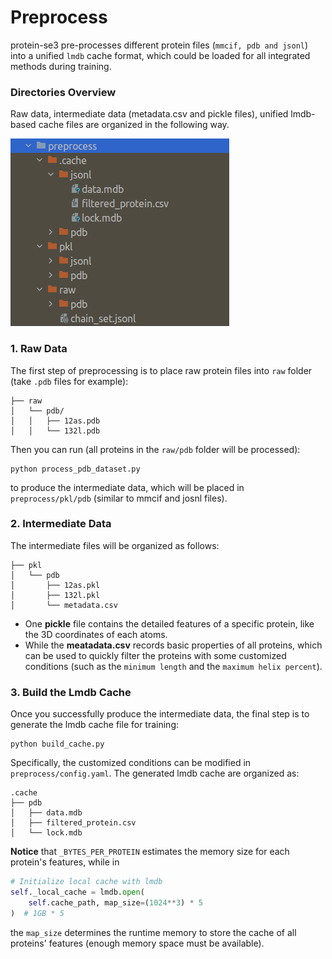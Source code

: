 # Preprocess
protein-se3 pre-processes different protein files (`mmcif, pdb and jsonl`) into a unified `lmdb` cache format, which could be loaded for all integrated methods during training.

### Directories Overview
Raw data, intermediate data (metadata.csv and pickle files), unified lmdb-based cache files are organized in the following way.


![preprocess_dir](./preprocess_dir.png)



### 1. Raw Data


The first step of preprocessing is to place raw protein files into `raw` folder (take `.pdb` files for example):

```
├── raw
│   └── pdb/
│   │   ├── 12as.pdb
│   │   └── 132l.pdb
```
Then you can run (all proteins in the `raw/pdb` folder will be processed): 

```
python process_pdb_dataset.py 
```

to produce the intermediate data, which will be placed in `preprocess/pkl/pdb` (similar to mmcif and josnl files).



### 2. Intermediate Data


The intermediate files will be organized as follows:
```
├── pkl
│   └── pdb
│       ├── 12as.pkl
│       ├── 132l.pkl
│       └── metadata.csv
```

- One **pickle** file contains the detailed features of a specific protein, like the 3D coordinates of each atoms. 
- While the **meatadata.csv** records basic properties of all proteins, which can be used to quickly filter the proteins with some customized conditions (such as the `minimum length` and the `maximum helix percent`). 



### 3. Build the Lmdb Cache

Once you successfully produce the intermediate data, the final step is to generate the lmdb cache file for training:

```
python build_cache.py
```


Specifically, the customized conditions can be modified in `preprocess/config.yaml`. The generated lmdb cache are organized as:
```
.cache
├── pdb
│   ├── data.mdb
│   ├── filtered_protein.csv
│   └── lock.mdb
```

**Notice** that `_BYTES_PER_PROTEIN` estimates the memory size for each protein's features, while in
```python
# Initialize local cache with lmdb
self._local_cache = lmdb.open(
    self.cache_path, map_size=(1024**3) * 5
)  # 1GB * 5
```
the `map_size` determines the runtime memory to store the cache of all proteins' features (enough memory space must be available).


